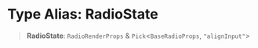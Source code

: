 # Type Alias: RadioState

> **RadioState**: `RadioRenderProps` & `Pick`\<`BaseRadioProps`, `"alignInput"`\>
